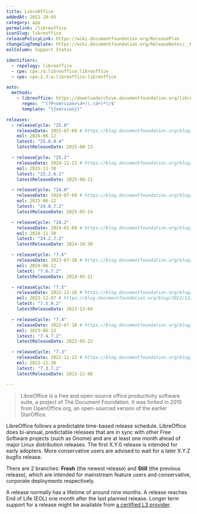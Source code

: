 ```yaml
---
title: LibreOffice
addedAt: 2022-10-03
category: app
permalink: /libreoffice
iconSlug: libreoffice
releasePolicyLink: https://wiki.documentfoundation.org/ReleasePlan
changelogTemplate: https://wiki.documentfoundation.org/ReleaseNotes/__RELEASE_CYCLE__
eolColumn: Support Status

identifiers:
  - repology: libreoffice
  - cpe: cpe:/a:libreoffice:libreoffice
  - cpe: cpe:2.3:a:libreoffice:libreoffice

auto:
  methods:
    - libreoffice: https://downloadarchive.documentfoundation.org/libreoffice/old/
      regex: '^(?P<version>\d+(\.\d+)*)/$'
      template: "{{version}}"

releases:
  - releaseCycle: "25.8"
    releaseDate: 2025-07-09 # https://blog.documentfoundation.org/blog/2025/02/06/libreoffice-25-2/
    eol: 2026-06-12
    latest: "25.8.0.4"
    latestReleaseDate: 2025-08-13

  - releaseCycle: "25.2"
    releaseDate: 2024-12-22 # https://blog.documentfoundation.org/blog/2025/02/06/libreoffice-25-2/
    eol: 2025-11-30
    latest: "25.2.6.1"
    latestReleaseDate: 2025-08-21

  - releaseCycle: "24.8"
    releaseDate: 2024-07-09 # https://blog.documentfoundation.org/blog/2024/08/22/libreoffice-248/
    eol: 2025-06-12
    latest: "24.8.7.2"
    latestReleaseDate: 2025-05-14

  - releaseCycle: "24.2"
    releaseDate: 2024-01-08 # https://blog.documentfoundation.org/blog/2024/01/31/libreoffice-24-2/
    eol: 2024-11-30
    latest: "24.2.7.2"
    latestReleaseDate: 2024-10-30

  - releaseCycle: "7.6"
    releaseDate: 2023-07-10 # https://blog.documentfoundation.org/blog/2023/08/21/libreoffice-7-6-community/
    eol: 2024-06-12
    latest: "7.6.7.2"
    latestReleaseDate: 2024-05-21

  - releaseCycle: "7.5"
    releaseDate: 2022-12-26 # https://blog.documentfoundation.org/blog/2023/02/02/tdf-announces-libreoffice-75-community/
    eol: 2023-12-07 # https://blog.documentfoundation.org/blog/2023/12/07/libreoffice-764-and-759/
    latest: "7.5.9.2"
    latestReleaseDate: 2023-12-04

  - releaseCycle: "7.4"
    releaseDate: 2022-07-10 # https://blog.documentfoundation.org/blog/2022/08/18/libreoffice-7-4-community/
    eol: 2023-06-12
    latest: "7.4.7.2"
    latestReleaseDate: 2023-05-23

  - releaseCycle: "7.3"
    releaseDate: 2021-12-23 # https://blog.documentfoundation.org/blog/2022/02/02/libreoffice-73-community/
    eol: 2022-11-30
    latest: "7.3.7.2"
    latestReleaseDate: 2022-12-08

---
```


> LibreOffice is a free and open-source office productivity software suite, a project of The
> Document Foundation. It was forked in 2010 from OpenOffice.org, an open-sourced version of the
> earlier StarOffice.

LibreOffice follows a predictable time-based release schedule. LibreOffice does bi-annual,
predictable releases that are in sync with other Free Software projects (such as Gnome) and are at
least one month ahead of major Linux distribution releases. The first X.Y.0 release is intended for
early adopters. More conservative users are advised to wait for a later X.Y.Z bugfix release.

There are 2 branches: **Fresh** (the newest release) and **Still** (the previous release), which are
intended for mainstream feature users and conservative, corporate deployments respectively.

A release normally has a lifetime of around nine months. A release reaches End of Life (EOL) one
month after the last planned release. Longer term support for a release might be available from
[a certified L3 provider](https://www.documentfoundation.org/gethelp/developers/).

